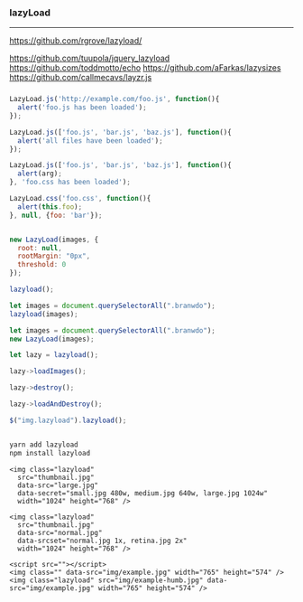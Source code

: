 ### lazyLoad

---
https://github.com/rgrove/lazyload/

https://github.com/tuupola/jquery_lazyload
https://github.com/toddmotto/echo
https://github.com/aFarkas/lazysizes
https://github.com/callmecavs/layzr.js

###

```js
LazyLoad.js('http://example.com/foo.js', function(){
  alert('foo.js has been loaded');
});

LazyLoad.js(['foo.js', 'bar.js', 'baz.js'], function(){
  alert('all files have been loaded');
});

LazyLoad.js(['foo.js', 'bar.js', 'baz.js'], function(){
  alert(arg);
}, 'foo.css has been loaded');

LazyLoad.css('foo.css', function(){
  alert(this.foo);
}, null, {foo: 'bar'});


new LazyLoad(images, {
  root: null,
  rootMargin: "0px",
  threshold: 0
});

lazyload();

let images = document.querySelectorAll(".branwdo");
lazyload(images);

let images = document.querySelectorAll(".branwdo");
new LazyLoad(images);

let lazy = lazyload();

lazy->loadImages();

lazy->destroy();

lazy->loadAndDestroy();

$("img.lazyload").lazyload();



```

```sh
yarn add lazyload
npm install lazyload
```

```
<img class="lazyload"
  src="thumbnail.jpg"
  data-src="large.jpg"
  data-secret="small.jpg 480w, medium.jpg 640w, large.jpg 1024w"
  width="1024" height="768" />
  
<img class="lazyload"
  src="thumbnail.jpg"
  data-src="normal.jpg"
  data-srcset="normal.jpg 1x, retina.jpg 2x"
  width="1024" height="768" />

<script src=""></script>
<img class="" data-src="img/example.jpg" width="765" height="574" />
<img class="lazyload" src="img/example-humb.jpg" data-src="img/example.jpg" width="765" height="574" />
```

